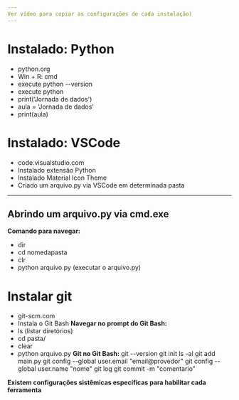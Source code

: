 ```yaml
---
Ver vídeo para copiar as configurações de cada instalação)
---
```

# Instalado: Python
- python.org
- Win + R: cmd
- execute python --version
- execute python
- print('Jornada de dados')
- aula = 'Jornada de dados'
- print(aula)

# Instalado: VSCode
- code.visualstudio.com
- Instalado extensão Python
- Instalado Material Icon Theme
- Criado um arquivo.py via VSCode em determinada pasta

---
Abrindo um arquivo.py via cmd.exe
---
**Comando para navegar:**
- dir
- cd nomedapasta
- clr
- python arquivo.py (executar o arquivo.py)

# Instalar git
- git-scm.com
- Instala o Git Bash
**Navegar no prompt do Git Bash:**
- ls (listar diretórios)
- cd pasta/
- clear
- python arquivo.py
**Git no Git Bash:**
git --version
git init
ls -al
git add main.py
git config --global user.email "email@provedor"
git config --global user.name "nome"
git log
git commit -m "comentario"


**Existem configurações sistêmicas específicas para habilitar cada ferramenta**

